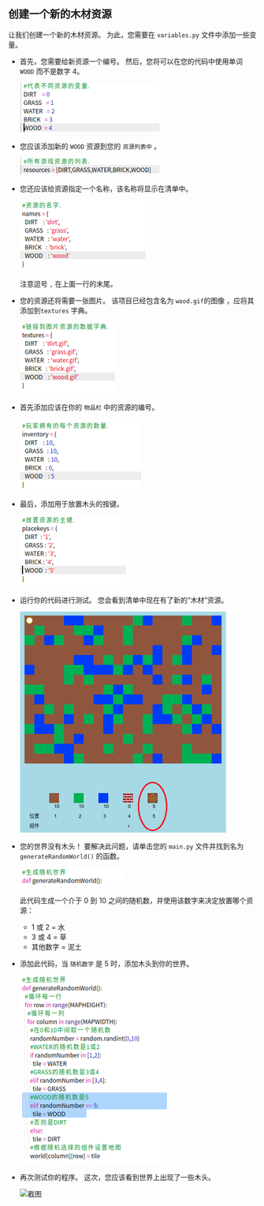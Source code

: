## 创建一个新的木材资源

让我们创建一个新的木材资源。 为此，您需要在 `variables.py` 文件中添加一些变量。

+ 首先，您需要给新资源一个编号。 然后，您将可以在您的代码中使用单词 `WOOD` 而不是数字 4。
    
    ![截图](images/craft-wood-const.png)

+ 您应该添加新的 `WOOD` 资源到您的 `资源列表中` 。
    
    ![截图](images/craft-wood-resources.png)

+ 您还应该给资源指定一个名称，该名称将显示在清单中。
    
    ![截图](images/craft-wood-name.png)
    
    注意逗号 `,` 在上面一行的末尾。

+ 您的资源还将需要一张图片。 该项目已经包含名为 `wood.gif`的图像 ，应将其添加到`textures` 字典。
    
    ![截图](images/craft-wood-texture.png)

+ 首先添加应该在你的 `物品栏` 中的资源的编号。
    
    ![截图](images/craft-wood-inventory.png)

+ 最后，添加用于放置木头的按键。
    
    ![截图](images/craft-wood-placekey.png)

+ 运行你的代码进行测试。 您会看到清单中现在有了新的“木材”资源。
    
    ![截图](images/craft-wood-test.png)

+ 您的世界没有木头！ 要解决此问题，请单击您的 `main.py` 文件并找到名为`generateRandomWorld()` 的函数。
    
    ![截图](images/craft-wood-random1.png)
    
    此代码生成一个介于 0 到 10 之间的随机数，并使用该数字来决定放置哪个资源：
    
    + 1 或 2 = 水
    + 3 或 4 = 草
    + 其他数字 = 泥土

+ 添加此代码，当 `随机数字` 是 5 时，添加木头到你的世界。
    
    ![截图](images/craft-wood-random2.png)

+ 再次测试你的程序。 这次，您应该看到世界上出现了一些木头。
    
    ![截图](images/craft-wood-test2.png)